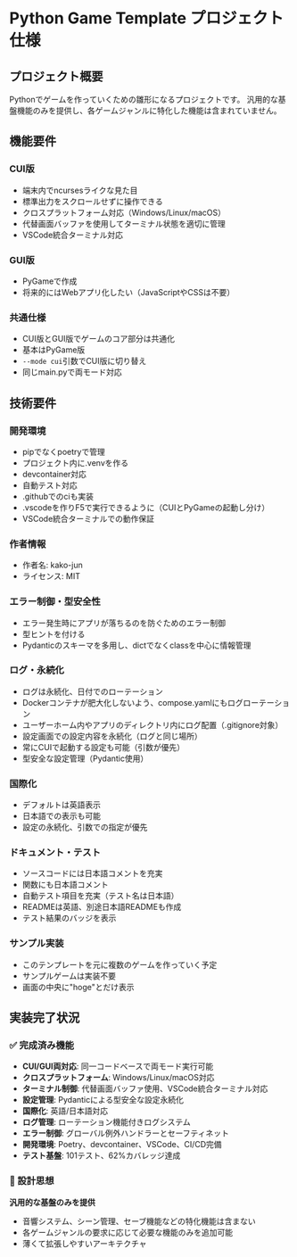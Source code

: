 # Python Game Template プロジェクト仕様

## プロジェクト概要
Pythonでゲームを作っていくための雛形になるプロジェクトです。
汎用的な基盤機能のみを提供し、各ゲームジャンルに特化した機能は含まれていません。

## 機能要件

### CUI版
- 端末内でncursesライクな見た目
- 標準出力をスクロールせずに操作できる
- クロスプラットフォーム対応（Windows/Linux/macOS）
- 代替画面バッファを使用してターミナル状態を適切に管理
- VSCode統合ターミナル対応

### GUI版
- PyGameで作成
- 将来的にはWebアプリ化したい（JavaScriptやCSSは不要）

### 共通仕様
- CUI版とGUI版でゲームのコア部分は共通化
- 基本はPyGame版
- `--mode cui`引数でCUI版に切り替え
- 同じmain.pyで両モード対応

## 技術要件

### 開発環境
- pipでなくpoetryで管理
- プロジェクト内に.venvを作る
- devcontainer対応
- 自動テスト対応
- .githubでのciも実装
- .vscodeを作りF5で実行できるように（CUIとPyGameの起動し分け）
- VSCode統合ターミナルでの動作保証

### 作者情報
- 作者名: kako-jun
- ライセンス: MIT

### エラー制御・型安全性
- エラー発生時にアプリが落ちるのを防ぐためのエラー制御
- 型ヒントを付ける
- Pydanticのスキーマを多用し、dictでなくclassを中心に情報管理

### ログ・永続化
- ログは永続化、日付でのローテーション
- Dockerコンテナが肥大化しないよう、compose.yamlにもログローテーション
- ユーザーホーム内やアプリのディレクトリ内にログ配置（.gitignore対象）
- 設定画面での設定内容を永続化（ログと同じ場所）
- 常にCUIで起動する設定も可能（引数が優先）
- 型安全な設定管理（Pydantic使用）

### 国際化
- デフォルトは英語表示
- 日本語での表示も可能
- 設定の永続化、引数での指定が優先

### ドキュメント・テスト
- ソースコードには日本語コメントを充実
- 関数にも日本語コメント
- 自動テスト項目を充実（テスト名は日本語）
- READMEは英語、別途日本語READMEも作成
- テスト結果のバッジを表示

### サンプル実装
- このテンプレートを元に複数のゲームを作っていく予定
- サンプルゲームは実装不要
- 画面の中央に"hoge"とだけ表示

## 実装完了状況

### ✅ 完成済み機能
- **CUI/GUI両対応**: 同一コードベースで両モード実行可能
- **クロスプラットフォーム**: Windows/Linux/macOS対応
- **ターミナル制御**: 代替画面バッファ使用、VSCode統合ターミナル対応
- **設定管理**: Pydanticによる型安全な設定永続化
- **国際化**: 英語/日本語対応
- **ログ管理**: ローテーション機能付きログシステム
- **エラー制御**: グローバル例外ハンドラーとセーフティネット
- **開発環境**: Poetry、devcontainer、VSCode、CI/CD完備
- **テスト基盤**: 101テスト、62%カバレッジ達成

### 🎯 設計思想
**汎用的な基盤のみを提供**
- 音響システム、シーン管理、セーブ機能などの特化機能は含まない
- 各ゲームジャンルの要求に応じて必要な機能のみを追加可能
- 薄くて拡張しやすいアーキテクチャ